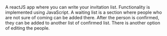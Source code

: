 A reactJS app where you can write your invitation list. Functionality is implemented using JavaScript. 
A waiting list is a section where people who are not sure of coming can be added there.
After the person is confirmed, they can be added to another list of confirmed list.
There is another option of editing the people. 
